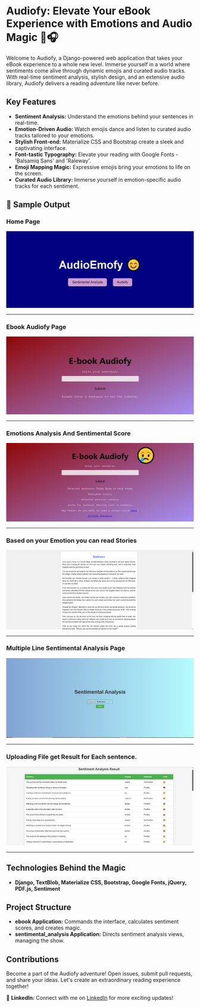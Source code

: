 # Audiofy: Elevate Your eBook Experience with Emotions and Audio Magic 🚀🎧

Welcome to Audiofy, a Django-powered web application that takes your eBook experience to a whole new level. Immerse yourself in a world where sentiments come alive through dynamic emojis and curated audio tracks. With real-time sentiment analysis, stylish design, and an extensive audio library, Audiofy delivers a reading adventure like never before.

## Key Features

- **Sentiment Analysis:** Understand the emotions behind your sentences in real-time.
- **Emotion-Driven Audio:** Watch emojis dance and listen to curated audio tracks tailored to your emotions.
- **Stylish Front-end:** Materialize CSS and Bootstrap create a sleek and captivating interface.
- **Font-tastic Typography:** Elevate your reading with Google Fonts - 'Balsamiq Sans' and 'Raleway'.
- **Emoji Mapping Magic:** Expressive emojis bring your emotions to life on the screen.
- **Curated Audio Library:** Immerse yourself in emotion-specific audio tracks for each sentiment.


## 📸 Sample Output

### Home Page
![Home Page](img/output1.png)

---

### Ebook Audiofy Page
![Ebook Audiofy Page](img/output2.png)

---

### Emotions Analysis And Sentimental Score
![Emotions Analysis And Sentimental Score](img/output3.png)

---

### Based on your Emotion you can read Stories
![Story Page](img/output4.png)

---

### Multiple Line Sentimental Analysis Page
![Sentimental Analysis Page](img/output5.png)

---

### Uploading File get Result for Each sentence.
![Uploading Text File & Get Results](img/output6.png)

---




## Technologies Behind the Magic

- **Django, TextBlob, Materialize CSS, Bootstrap, Google Fonts, jQuery, PDF.js, Sentiment**

## Project Structure

- **ebook Application:** Commands the interface, calculates sentiment scores, and creates magic.
- **sentimental_analysis Application:** Directs sentiment analysis views, managing the show.

## Contributions

Become a part of the Audiofy adventure! Open issues, submit pull requests, and share your ideas. Let's create an extraordinary reading experience together!


🔗 **LinkedIn:**
Connect with me on [LinkedIn](https://www.linkedin.com/in/emimaal-s-02952127a) for more exciting updates!

